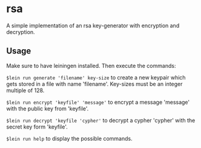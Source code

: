 # rsa

A simple implementation of an rsa key-generator with encryption and decryption.

## Usage

Make sure to have leiningen installed. Then execute the commands:

`$lein run generate 'filename' key-size` to create a new keypair which gets stored in a file with name 'filename'. Key-sizes must be an integer multiple of 128.

`$lein run encrypt 'keyfile' 'message'` to encrypt a message 'message' with the public key from 'keyfile'.

`$lein run decrypt 'keyfile 'cypher'` to decrypt a cypher 'cypher' with the secret key form 'keyfile'.

`$lein run help` to display the possible commands.
